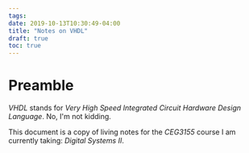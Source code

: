 ```yaml
---
tags:
date: 2019-10-13T10:30:49-04:00
title: "Notes on VHDL"
draft: true
toc: true
---
```


# Preamble

*VHDL* stands for *Very High Speed Integrated Circuit Hardware Design Language*.
No, I'm not kidding. 

This document is a copy of living notes for the *CEG3155* course I am currently
taking: *Digital Systems II*.
